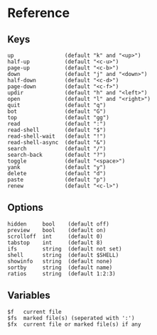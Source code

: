 # Reference

## Keys

    up                (default "k" and "<up>")
    half-up           (default "<c-u>")
    page-up           (default "<c-b>")
    down              (default "j" and "<down>")
    half-down         (default "<c-d>")
    page-down         (default "<c-f>")
    updir             (default "h" and "<left>")
    open              (default "l" and "<right>")
    quit              (default "q")
    bot               (default "G")
    top               (default "gg")
    read              (default ":")
    read-shell        (default "$")
    read-shell-wait   (default "!")
    read-shell-async  (default "&")
    search            (default "/")
    search-back       (default "?")
    toggle            (default "<space>")
    yank              (default "y")
    delete            (default "d")
    paste             (default "p")
    renew             (default "<c-l>")

## Options

    hidden     bool    (default off)
    preview    bool    (default on)
    scrolloff  int     (default 0)
    tabstop    int     (default 8)
    ifs        string  (default not set)
    shell      string  (default $SHELL)
    showinfo   string  (default none)
    sortby     string  (default name)
    ratios     string  (default 1:2:3)

## Variables

    $f   current file
    $fs  marked file(s) (seperated with ':')
    $fx  current file or marked file(s) if any
